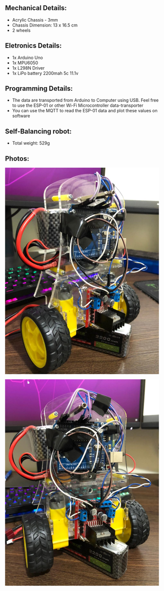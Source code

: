 ## Mechanical Details:
- Acrylic Chassis - 3mm
- Chassis Dimension: 13 x 16.5 cm
- 2 wheels

## Eletronics Details:
- 1x Arduino Uno
- 1x MPU6050
- 1x L298N Driver
- 1x LiPo battery 2200mah 5c 11.1v

## Programming Details:
- The data are transported from Arduino to Computer using USB. Feel free to use the ESP-01 or other Wi-Fi Microcontroller data-transporter
- You can use the MQTT to read the ESP-01 data and plot these values on software

## Self-Balancing robot:
- Total weight: 529g

## Photos:
<p align="center"><img src = "photos/self-balancing-01.jpeg"</p>
<p align="center"><img src = "photos/self-balancing-02.jpeg"></p>
